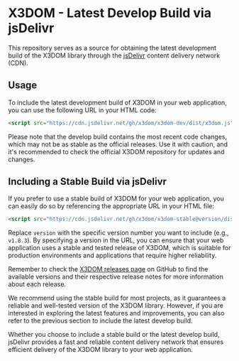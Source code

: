 # X3DOM - Latest Develop Build via jsDelivr

This repository serves as a source for obtaining the latest development build of the X3DOM library through the [jsDelivr](https://www.jsdelivr.com/) content delivery network (CDN).

## Usage
To include the latest development build of X3DOM in your web application, you can use the following URL in your HTML code:

```html
<script src="https://cdn.jsdelivr.net/gh/x3dom/x3dom-dev/dist/x3dom.js"></script>
```

Please note that the develop build contains the most recent code changes, which may not be as stable as the official releases. Use it with caution, and it's recommended to check the official X3DOM repository for updates and changes.

## Including a Stable Build via jsDelivr

If you prefer to use a stable build of X3DOM for your web application, you can easily do so by referencing the appropriate URL in your HTML file:

```html
<script src="https://cdn.jsdelivr.net/gh/x3dom/x3dom-stable@version/dist/x3dom.js"></script>
```

Replace `version` with the specific version number you want to include (e.g., `v1.8.3`). By specifying a version in the URL, you can ensure that your web application uses a stable and tested release of X3DOM, which is suitable for production environments and applications that require higher reliability.

Remember to check the [X3DOM releases page](https://github.com/x3dom/x3dom/releases) on GitHub to find the available versions and their respective release notes for more information about each release.

We recommend using the stable build for most projects, as it guarantees a reliable and well-tested version of the X3DOM library. However, if you are interested in exploring the latest features and improvements, you can also refer to the previous section to include the latest develop build.

Whether you choose to include a stable build or the latest develop build, jsDelivr provides a fast and reliable content delivery network that ensures efficient delivery of the X3DOM library to your web application.
